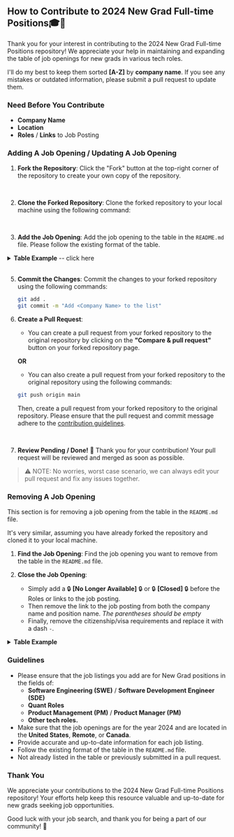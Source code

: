 ## How to Contribute to 2024 New Grad Full-time Positions🎓💼

Thank you for your interest in contributing to the 2024 New Grad Full-time Positions repository! We appreciate your help in maintaining and expanding the table of job openings for new grads in various tech roles.

I'll do my best to keep them sorted **[A-Z]** by **company name**. If you see any mistakes or outdated information, please submit a pull request to update them. 

### Need Before You Contribute
* **Company Name**
* **Location**
* **Roles** / **Links** to Job Posting

### Adding A Job Opening / Updating A Job Opening

1. **Fork the Repository**: Click the "Fork" button at the top-right corner of the repository to create your own copy of the repository.
<br>

2. **Clone the Forked Repository**: Clone the forked repository to your local machine using the following command:
<br>

3. **Add the Job Opening**: Add the job opening to the table in the `README.md` file. 
Please follow the existing format of the table.

<details>
<summary><b>Table Example</b> -- click here</summary> <br>

- If you were **ADDING** a job opening for *Walmart*:

| Company Name        | Location       | Roles                | Citizenship/Visa Requirements |
| --------------------| -------------- |--------------------- | ----------------------------- |
| [Walmart](https://careers.walmart.com/) | Bentonville, AR (s) | [New Grad Software Engineer II](https://careers.walmart.com/)| US Citizen, Permanent Resident, OPT, Sponsorship, etc. |


Placeholders for the table are as follows:
  - `Company Name`: The name of the company.
  - `Location`: The location(s) of the job opening.
  - `Roles`: Any additional Roles or links to the job posting.

```java
| [Company Name](link-to-job-posting) | Location (s)  | [Position Name](link-to-job-posting)| US Citizen, Permanent Resident. |
```

<br>

- If **UPDATING** a job opening, please follow the same format as above, but replace the link to the job posting with the new link, or add a new position name separated by a comma.

| Company Name        | Location       | Roles                | Citizenship/Visa Requirements |
| --------------------| -------------- |--------------------- | ----------------------------- |
| [Walmart](https://careers.walmart.com/) | Bentonville, AR (s) | [New Grad Software Engineer II](https://careers.walmart.com/), [New Grad Product Manager](https://careers.walmart.com/)| US Citizen, Permanent Resident, OPT, Sponsorship, etc. |

```java
| [Company Name](link-to-job-posting) | Location (s)  | [Position Name](link-to-job-posting), [New Position Name 2](link-to-job-posting-2)| US Citizen, Permanent Resident. |
```


</details> 
<br>

5. **Commit the Changes**: Commit the changes to your forked repository using the following commands:

    ```bash
    git add .
    git commit -m "Add <Company Name> to the list"
    ```

6. **Create a Pull Request**:
    * You can create a pull request from your forked repository to the original repository by clicking on the **"Compare & pull request"** button on your forked repository page.

    **OR**

    * You can also create a pull request from your forked repository to the original repository using the following commands:

    ```bash
    git push origin main
    ```
    Then, create a pull request from your forked repository to the original repository. Please ensure that the pull request and commit message adhere to the [contribution guidelines](#guidelines).

    <br>

7. **Review Pending / Done!** 🎉 Thank you for your contribution! Your pull request will be reviewed and merged as soon as possible.

> ⚠️ NOTE: No worries, worst case scenario, we can always edit your pull request and fix any issues together.

### Removing A Job Opening

This section is for removing a job opening from the table in the `README.md` file.

It's very similar, assuming you have already forked the repository and cloned it to your local machine.

1. **Find the Job Opening**: Find the job opening you want to remove from the table in the `README.md` file.

2. **Close the Job Opening**: 
    - Simply add a 🔒 **[No Longer Available]** 🔒 or 🔒 **[Closed]** 🔒 before the Roles or links to the job posting.
    - Then remove the link to the job posting from both the company name and position name. *The parentheses should be empty*
    - Finally, remove the citizenship/visa requirements and replace it with a dash `-`.

<details>
<summary><b>Table Example</b></summary><br>

- This is what the *table* would look like if you were removing a job opening for *Walmart*:

| Company Name        | Location       | Roles                | Citizenship/Visa Requirements |
| --------------------| -------------- |--------------------- | ----------------------------- |
| [Walmart]() | Bentonville, AR (s) | 🔒 **[Closed]** 🔒 [New Grad Software Engineer II]()| US Citizen, Permanent Resident, OPT, Sponsorship, etc. |

Placeholders for the table are as follows:
  - `Company Name`: The name of the company.
  - `Location`: The location(s) of the job opening.
  - `Roles`: Any additional Roles or links to the job posting.

```java
| [Company Name]() | Location (s)  | 🔒 **[Closed]** 🔒 [Position Name]()| - |
```

</details>

### Guidelines

- Please ensure that the job listings you add are for New Grad positions in the fields of:
    * **Software Engineering (SWE)** / **Software Development Engineer (SDE)**
    * **Quant Roles**
    * **Product Management (PM)** / **Product Manager (PM)**
    * **Other tech roles.**
- Make sure that the job openings are for the year 2024 and are located in the **United States**, **Remote**, or **Canada**.
- Provide accurate and up-to-date information for each job listing.
- Follow the existing format of the table in the `README.md` file.
- Not already listed in the table or previously submitted in a pull request.


### Thank You

We appreciate your contributions to the 2024 New Grad Full-time Positions repository! Your efforts help keep this resource valuable and up-to-date for new grads seeking job opportunities.

Good luck with your job search, and thank you for being a part of our community! 🌟